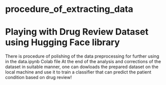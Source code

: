 # procedure_of_extracting_data
# Playing with  Drug Review Dataset using Hugging Face library

There is procedure of polishing of the data preprocessing for further using in the data.ipynb Colab file
At the end of the analysis and corrections of the dataset in suitable manner, one can dowloads the prepared dataset on the local machine and use it to train a classifier that can predict the patient condition based on drug review!
